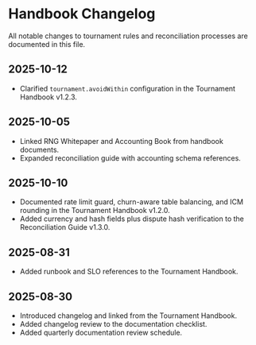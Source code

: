 # Handbook Changelog

All notable changes to tournament rules and reconciliation processes are documented in this file.

## 2025-10-12
- Clarified `tournament.avoidWithin` configuration in the Tournament Handbook v1.2.3.

## 2025-10-05
- Linked RNG Whitepaper and Accounting Book from handbook documents.
- Expanded reconciliation guide with accounting schema references.

## 2025-10-10
- Documented rate limit guard, churn-aware table balancing, and ICM rounding in the Tournament Handbook v1.2.0.
- Added currency and hash fields plus dispute hash verification to the Reconciliation Guide v1.3.0.

## 2025-08-31
- Added runbook and SLO references to the Tournament Handbook.

## 2025-08-30
- Introduced changelog and linked from the Tournament Handbook.
- Added changelog review to the documentation checklist.
- Added quarterly documentation review schedule.
